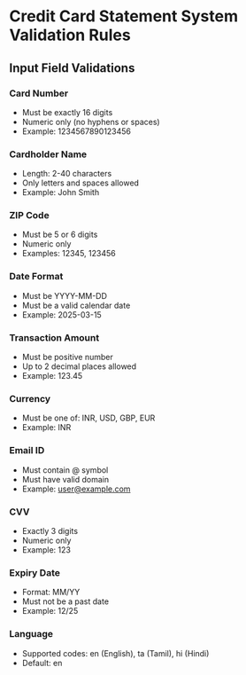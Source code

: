 
# Credit Card Statement System Validation Rules

## Input Field Validations

### Card Number
- Must be exactly 16 digits
- Numeric only (no hyphens or spaces)
- Example: 1234567890123456

### Cardholder Name
- Length: 2-40 characters
- Only letters and spaces allowed
- Example: John Smith

### ZIP Code
- Must be 5 or 6 digits
- Numeric only
- Examples: 12345, 123456

### Date Format
- Must be YYYY-MM-DD
- Must be a valid calendar date
- Example: 2025-03-15

### Transaction Amount
- Must be positive number
- Up to 2 decimal places allowed
- Example: 123.45

### Currency
- Must be one of: INR, USD, GBP, EUR
- Example: INR

### Email ID
- Must contain @ symbol
- Must have valid domain
- Example: user@example.com

### CVV
- Exactly 3 digits
- Numeric only
- Example: 123

### Expiry Date
- Format: MM/YY
- Must not be a past date
- Example: 12/25

### Language
- Supported codes: en (English), ta (Tamil), hi (Hindi)
- Default: en
